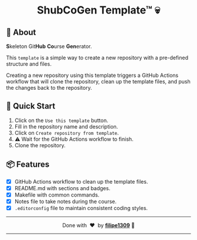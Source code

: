 # <p align="center">ShubCoGen Template™ 💀</p>

## 💬 About

**S**keleton Git**Hub** **Co**urse **Gen**erator.

This `template` is a simple way to create a new repository with a pre-defined structure and files.

Creating a new repository using this template triggers a GitHub Actions workflow that will clone the repository, clean up the template files, and push the changes back to the repository.

## 🚀 Quick Start

1. Click on the `Use this template` button.
2. Fill in the repository name and description.
3. Click on `Create repository from template`.
4. :warning: Wait for the GitHub Actions workflow to finish.
5. Clone the repository.

## 📦 Features

- [x] GitHub Actions workflow to clean up the template files.
- [x] README.md with sections and badges.
- [x] Makefile with common commands.
- [x] Notes file to take notes during the course.
- [x] `.editorconfig` file to maintain consistent coding styles.

---

<p align="center">
    Done with&nbsp;&nbsp;♥️&nbsp;&nbsp;by <a style="font-weight: bold" href="https://github.com/filipe1309/">filipe1309</a> 🖖
</p>

---
